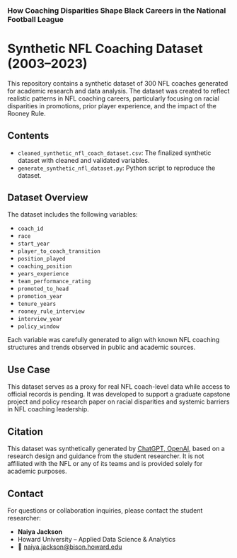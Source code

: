 ### How Coaching Disparities Shape Black Careers in the National Football League

# Synthetic NFL Coaching Dataset (2003–2023)

This repository contains a synthetic dataset of 300 NFL coaches generated for academic research and data analysis. The dataset was created to reflect realistic patterns in NFL coaching careers, particularly focusing on racial disparities in promotions, prior player experience, and the impact of the Rooney Rule.

## Contents

- `cleaned_synthetic_nfl_coach_dataset.csv`: The finalized synthetic dataset with cleaned and validated variables.
- `generate_synthetic_nfl_dataset.py`: Python script to reproduce the dataset.

## Dataset Overview

The dataset includes the following variables:
- `coach_id`
- `race`
- `start_year`
- `player_to_coach_transition`
- `position_played`
- `coaching_position`
- `years_experience`
- `team_performance_rating`
- `promoted_to_head`
- `promotion_year`
- `tenure_years`
- `rooney_rule_interview`
- `interview_year`
- `policy_window`

Each variable was carefully generated to align with known NFL coaching structures and trends observed in public and academic sources.

## Use Case

This dataset serves as a proxy for real NFL coach-level data while access to official records is pending. It was developed to support a graduate capstone project and policy research paper on racial disparities and systemic barriers in NFL coaching leadership.

## Citation

This dataset was synthetically generated by [ChatGPT, OpenAI](https://openai.com/chatgpt), based on a research design and guidance from the student researcher. It is not affiliated with the NFL or any of its teams and is provided solely for academic purposes.

## Contact

For questions or collaboration inquiries, please contact the student researcher:
- **Naiya Jackson**
- Howard University – Applied Data Science & Analytics
- 📧 naiya.jackson@bison.howard.edu
